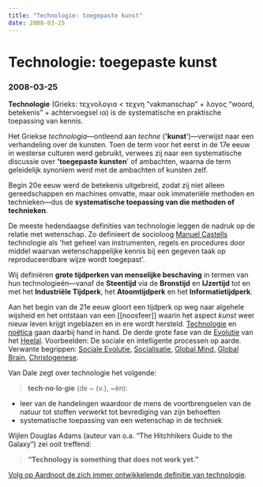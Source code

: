```yaml
---
title: "Technologie: toegepaste kunst"
date: 2008-03-25
---
```


# Technologie: toegepaste kunst
### 2008-03-25

**Technologie** (Grieks: τεχνολογια < τεχνη “vakmanschap” + λογος “woord, betekenis” + achtervoegsel ια) is de systematische en praktische toepassing van kennis.

Het Griekse *technologia*—ontleend aan *techne* (**'kunst**')—verwijst naar een verhandeling over de kunsten. Toen de term voor het eerst in de 17e eeuw in westerse culturen werd gebruikt, verwees zij naar een systematische discussie over **'toegepaste kunsten**' of ambachten, waarna de term geleidelijk synoniem werd met de ambachten of kunsten zelf.

Begin 20e eeuw werd de betekenis uitgebreid, zodat zij niet alleen gereedschappen en machines omvatte, maar ook immateriële methoden en technieken—dus de **systematische toepassing van die methoden of technieken**.

De meeste hedendaagse definities van technologie leggen de nadruk op de relatie met wetenschap. Zo definieert de socioloog [Manuel Castells](http://aardnoot.nl/Manuel_Castells) technologie als 'het geheel van instrumenten, regels en procedures door middel waarvan wetenschappelijke kennis bij een gegeven taak op reproduceerdbare wijze wordt toegepast'.

Wij definiëren **grote tijdperken van menselijke beschaving** in termen van hun technologieën—vanaf de **Steentijd** via de **Bronstijd** en **IJzertijd** tot en met het **Industriële Tijdperk**, het **Atoomtijdperk** en het **Informatietijdperk**.

Aan het begin van de 21e eeuw gloort een tijdperk op weg naar algehele wijsheid en het ontstaan van een [[noosfeer]] waarin het aspect *kunst* weer nieuw leven krijgt ingeblazen en in ere wordt hersteld. [Technologie](http://aardnoot.nl/technologie) en [noëtica](http://aardnoot.nl/noetica) gaan daarbij hand in hand. De derde grote fase van de [Evolutie](http://aardnoot.nl/evolutie) van het [Heelal](http://aardnoot.nl/heelal). Voorbeelden: De sociale en intelligente processen op aarde. Verwante begrippen: [Sociale Evolutie](http://aardnoot.nl/Sociale_Evolutie), [Socialisatie](http://aardnoot.nl/socialisatie), [Global Mind](http://aardnoot.nl/Global_Mind), [Global Brain](http://aardnoot.nl/Global_Brain), [Christogenese](http://aardnoot.nl/Christogenese).

Van Dale zegt over technologie het volgende:
> **tech·no·lo·gie** (de ~ (v.), ~ën):
>
- leer van de handelingen waardoor de mens de voortbrengselen van de natuur tot stoffen verwerkt tot bevrediging van zijn behoeften
- systematische toepassing van een wetenschap in de techniek

Wijlen Douglas Adams (auteur van o.a. “The Hitchhikers Guide to the Galaxy”) zei ooit treffend:

> **“Technology is something that does not work yet.”**

[Volg op Aardnoot de zich immer ontwikkelende definitie van technologie](http://Aardnoot.nl/technologie).